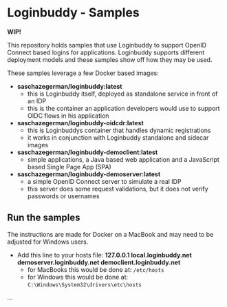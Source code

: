 # Loginbuddy - Samples

**WIP!**

This repository holds samples that use Loginbuddy to support OpenID Connect based logins for applications. Loginbuddy supports different deployment models and these 
samples show off how they may be used.

These samples leverage a few Docker based images:

- **saschazegerman/loginbuddy:latest**
  - this is Loginbuddy itself, deployed as standalone service in front of an IDP
  - this is the container an application developers would use to support OIDC flows in his application
- **saschazegerman/loginbuddy-oidcdr:latest**
  - this is Loginbuddys container that handles dynamic registrations
  - it works in conjunction with Loginbuddy standalone and sidecar images
- **saschazegerman/loginbuddy-democlient:latest**
  - simple applications, a Java based web application and a JavaScript based Single Page App (SPA)
- **saschazegerman/loginbuddy-demoserver:latest**
  - a simple OpenID Connect server to simulate a real IDP
  - this server does some request validations, but it does not verify passwords or usernames

## Run the samples

The instructions are made for Docker on a MacBook and may need to be adjusted for Windows users.

- Add this line to your hosts file: **127.0.0.1 local.loginbuddy.net demoserver.loginbuddy.net democlient.loginbuddy.net**
    - for MacBooks this would be done at: `/etc/hosts`
    - for Windows this would be done at: `C:\Windows\System32\drivers\etc\hosts`

...